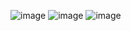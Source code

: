 ![image](https://github.com/user-attachments/assets/ccf79479-4d6f-4815-8d72-453abb6628b5)
![image](https://github.com/user-attachments/assets/e45c8bf6-3d3a-484f-b2b7-9d4222b933fe)
![image](https://github.com/user-attachments/assets/570c8a9c-9825-481d-bb55-7a4a8ca83d38)


